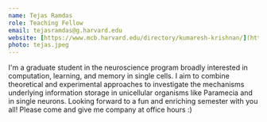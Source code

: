 ```yaml
---
name: Tejas Ramdas
role: Teaching Fellow
email: tejasramdas@g.harvard.edu
website: [https://www.mcb.harvard.edu/directory/kumaresh-krishnan/](https://pinphd.hms.harvard.edu/people/tejas-ramdas)
photo: tejas.jpeg
---
```


I'm a graduate student in the neuroscience program broadly interested in computation, learning, and memory in single cells. I aim to combine theoretical and experimental approaches to investigate the mechanisms underlying information storage in unicellular organisms like Paramecia and in single neurons. Looking forward to a fun and enriching semester with you all! Please come and give me company at office hours :) 
